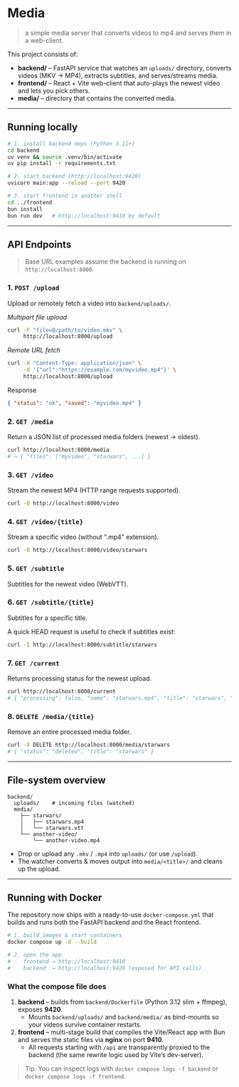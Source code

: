 # Media

> a simple media server that converts videos to mp4 and serves them in a web-client.

This project consists of:

- **backend/** – FastAPI service that watches an `uploads/` directory, converts videos (MKV → MP4), extracts subtitles, and serves/streams media.
- **frontend/** – React + Vite web-client that auto-plays the newest video and lets you pick others.
- **media/** – directory that contains the converted media.

---

## Running locally

```bash
# 1. install backend deps (Python 3.11+)
cd backend
uv venv && source .venv/bin/activate
uv pip install -r requirements.txt

# 2. start backend (http://localhost:9420)
uvicorn main:app --reload --port 9420

# 3. start frontend in another shell
cd ../frontend
bun install
bun run dev   # http://localhost:9410 by default
```

---

## API Endpoints

> Base URL examples assume the backend is running on `http://localhost:8000`.

### 1. `POST /upload`

Upload or remotely fetch a video into `backend/uploads/`.

_Multipart file upload_

```bash
curl -F "file=@/path/to/video.mkv" \
     http://localhost:8000/upload
```

_Remote URL fetch_

```bash
curl -H "Content-Type: application/json" \
     -d '{"url":"https://example.com/myvideo.mp4"}' \
     http://localhost:8000/upload
```

Response

```json
{ "status": "ok", "saved": "myvideo.mp4" }
```

### 2. `GET /media`

Return a JSON list of processed media folders (newest → oldest).

```bash
curl http://localhost:8000/media
# → { "files": ["myvideo", "starwars", ...] }
```

### 3. `GET /video`

Stream the newest MP4 (HTTP range requests supported).

```bash
curl -O http://localhost:8000/video
```

### 4. `GET /video/{title}`

Stream a specific video (without ".mp4" extension).

```bash
curl -O http://localhost:8000/video/starwars
```

### 5. `GET /subtitle`

Subtitles for the newest video (WebVTT).

### 6. `GET /subtitle/{title}`

Subtitles for a specific title.

A quick HEAD request is useful to check if subtitles exist:

```bash
curl -I http://localhost:8000/subtitle/starwars
```

### 7. `GET /current`

Returns processing status for the newest upload.

```bash
curl http://localhost:8000/current
# { "processing": false, "name": "starwars.mp4", "title": "starwars", "subtitle": true }
```

### 8. `DELETE /media/{title}`

Remove an entire processed media folder.

```bash
curl -X DELETE http://localhost:8000/media/starwars
# { "status": "deleted", "title": "starwars" }
```

---

## File-system overview

```
backend/
  uploads/    # incoming files (watched)
  media/
    ├── starwars/
    │   ├── starwars.mp4
    │   └── starwars.vtt
    └── another-video/
        └── another-video.mp4
```

- Drop or upload any `.mkv` / `.mp4` into `uploads/` (or use `/upload`).
- The watcher converts & moves output into `media/<title>/` and cleans up the upload.

---

## Running with Docker

The repository now ships with a ready-to-use `docker-compose.yml` that builds and runs both the FastAPI backend and the React frontend.

```bash
# 1. build images & start containers
docker compose up -d --build

# 2. open the app
#    frontend → http://localhost:9410
#    backend  → http://localhost:9420 (exposed for API calls)
```

### What the compose file does

1. **backend** – builds from `backend/Dockerfile` (Python 3.12 slim + ffmpeg), exposes **9420**.
   - Mounts `backend/uploads/` and `backend/media/` as bind-mounts so your videos survive container restarts.
2. **frontend** – multi-stage build that compiles the Vite/React app with Bun and serves the static files via **nginx** on port **9410**.
   - All requests starting with `/api` are transparently proxied to the backend (the same rewrite logic used by Vite’s dev-server).

> Tip: You can inspect logs with `docker compose logs -f backend` or `docker compose logs -f frontend`.
